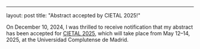 ---
layout: post
title: "Abstract accepted by CIETAL 2025!"

On December 10, 2024, I was thrilled to receive notification that my abstract has been accepted for [CIETAL 2025](https://sites.google.com/view/cietal2025/event-information), which will take place from May 12–14, 2025, at the Universidad Complutense de Madrid.
